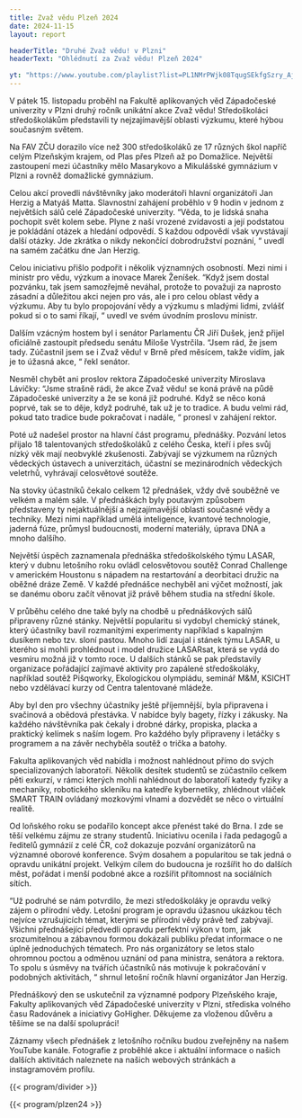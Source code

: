 ```yaml
---
title: Zvaž vědu Plzeň 2024
date: 2024-11-15
layout: report

headerTitle: "Druhé Zvaž vědu! v Plzni"
headerText: "Ohlédnutí za Zvaž vědu! Plzeň 2024"

yt: "https://www.youtube.com/playlist?list=PL1NMrPWjk08TqugSEkfgSzry_AjJ-T_cN"
---
```


V pátek 15. listopadu proběhl na Fakultě aplikovaných věd Západočeské univerzity v Plzni druhý ročník unikátní akce Zvaž vědu! Středoškoláci středoškolákům představili ty nejzajímavější oblasti výzkumu, které hýbou současným světem.

Na FAV ZČU dorazilo více než 300 středoškoláků ze 17 různých škol napříč celým Plzeňským krajem, od Plas přes Plzeň až po Domažlice. Největší zastoupení mezi účastníky mělo Masarykovo a Mikulášské gymnázium v Plzni a rovněž domažlické gymnázium.

Celou akcí provedli návštěvníky jako moderátoři hlavní organizátoři Jan Herzig a Matyáš Matta. Slavnostní zahájení proběhlo v 9 hodin v jednom z největších sálů celé Západočeské univerzity. “Věda, to je lidská snaha pochopit svět kolem sebe. Plyne z naší vrozené zvídavosti a její podstatou je pokládání otázek a hledání odpovědí. S každou odpovědí však vyvstávají další otázky. Jde zkrátka o nikdy nekončící dobrodružství poznání, “ uvedl na samém začátku dne Jan Herzig.

Celou iniciativu přišlo podpořit i několik významných osobností. Mezi nimi i ministr pro vědu, výzkum a inovace Marek Ženíšek. “Když jsem dostal pozvánku, tak jsem samozřejmě neváhal, protože to považuji za naprosto zásadní a důležitou akci nejen pro vás, ale i pro celou oblast vědy a výzkumu. Aby tu bylo propojování vědy a výzkumu s mladými lidmi, zvlášť pokud si o to sami říkají, “ uvedl ve svém úvodním proslovu ministr.

Dalším vzácným hostem byl i senátor Parlamentu ČR Jiří Dušek, jenž přijel oficiálně zastoupit předsedu senátu Miloše Vystrčila. “Jsem rád, že jsem tady. Zúčastnil jsem se i Zvaž vědu! v Brně před měsícem, takže vidím, jak je to úžasná akce, “ řekl senátor.

Nesměl chybět ani proslov rektora Západočeské univerzity Miroslava Lávičky: “Jsme strašně rádi, že akce Zvaž vědu! se koná právě na půdě Západočeské univerzity a že se koná již podruhé. Když se něco koná poprvé, tak se to děje, když podruhé, tak už je to tradice. A budu velmi rád, pokud tato tradice bude pokračovat i nadále, “ pronesl v zahájení rektor.

Poté už nadešel prostor na hlavní část programu, přednášky. Pozvání letos přijalo 18 talentovaných středoškoláků z celého Česka, kteří i přes svůj nízký věk mají neobvyklé zkušenosti. Zabývají se výzkumem na různých vědeckých ústavech a univerzitách, účastní se mezinárodních vědeckých veletrhů, vyhrávají celosvětové soutěže.

Na stovky účastníků čekalo celkem 12 přednášek, vždy dvě souběžně ve velkém a malém sále. V přednáškách byly poutavým způsobem představeny ty nejaktuálnější a nejzajímavější oblasti současné vědy a techniky. Mezi nimi například umělá inteligence, kvantové technologie, jaderná fúze, průmysl budoucnosti, moderní materiály, úprava DNA a mnoho dalšího.

Největší úspěch zaznamenala přednáška středoškolského týmu LASAR, který v dubnu letošního roku ovládl celosvětovou soutěž Conrad Challenge v americkém Houstonu s nápadem na restartování a deorbitaci družic na oběžné dráze Země. V každé přednášce nechyběl ani výčet možností, jak se danému oboru začít věnovat již právě během studia na střední škole.

V průběhu celého dne také byly na chodbě u přednáškových sálů připraveny různé stánky. Největší popularitu si vydobyl chemický stánek, který účastníky bavil rozmanitými experimenty například s kapalným dusíkem nebo tzv. sloní pastou. Mnoho lidí zaujal i stánek týmu LASAR, u kterého si mohli prohlédnout i model družice LASARsat, která se vydá do vesmíru možná již v tomto roce. U dalších stánků se pak představily organizace pořádající zajímavé aktivity pro zapálené středoškoláky, například soutěž Pišqworky, Ekologickou olympiádu, seminář M\&M, KSICHT nebo vzdělávací kurzy od Centra talentované mládeže.

Aby byl den pro všechny účastníky ještě příjemnější, byla připravena i svačinová a obědová přestávka. V nabídce byly bagety, řízky i zákusky. Na každého návštěvníka pak čekaly i drobné dárky, propiska, placka a praktický kelímek s naším logem. Pro každého byly připraveny i letáčky s programem a na závěr nechyběla soutěž o trička a batohy.

Fakulta aplikovaných věd nabídla i možnost nahlédnout přímo do svých specializovaných laboratoří. Několik desítek studentů se zúčastnilo celkem pěti exkurzí, v rámci kterých mohli nahlédnout do laboratoří katedy fyziky a mechaniky, robotického skleníku na katedře kybernetiky, zhlédnout vláček SMART TRAIN ovládaný mozkovými vlnami a dozvědět se něco o virtuální realitě.

Od loňského roku se podařilo koncept akce přenést také do Brna. I zde se těší velkému zájmu ze strany studentů. Iniciativu ocenila i řada pedagogů a ředitelů gymnázií z celé ČR, což dokazuje pozvání organizátorů na významné oborové konference. Svým dosahem a popularitou se tak jedná o opravdu unikátní projekt. Velkým cílem do budoucna je rozšířit ho do dalších měst, pořádat i menší podobné akce a rozšířit přítomnost na sociálních sítích.

“Už podruhé se nám potvrdilo, že mezi středoškoláky je opravdu velký zájem o přírodní vědy. Letošní program je opravdu úžasnou ukázkou těch nejvíce vzrušujících témat, kterými se přírodní vědy právě teď zabývají. Všichni přednášející předvedli opravdu perfektní výkon v tom, jak srozumitelnou a zábavnou formou dokázali publiku předat informace o ne úplně jednoduchých tématech. Pro nás organizátory se letos stalo ohromnou poctou a odměnou uznání od pana ministra, senátora a rektora. To spolu s úsměvy na tvářích účastníků nás motivuje k pokračování v podobných aktivitách, “ shrnul letošní ročník hlavní organizátor Jan Herzig.

Přednáškový den se uskutečnil za významné podpory Plzeňského kraje, Fakulty aplikovaných věd Západočeské univerzity v Plzni, střediska volného času Radovánek a iniciativy GoHigher. Děkujeme za vloženou důvěru a těšíme se na další spolupráci!

Záznamy všech přednášek z letošního ročníku budou zveřejněny na našem YouTube kanále. Fotografie z proběhlé akce i aktuální informace o našich dalších aktivitách naleznete na našich webových stránkách a instagramovém profilu.

{{< program/divider >}}

{{< program/plzen24 >}}